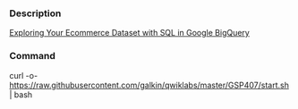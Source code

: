 ### Description

[Exploring Your Ecommerce Dataset with SQL in Google BigQuery](https://www.qwiklabs.com/catalog?keywords=Exploring%20Your%20Ecommerce%20Dataset%20with%20SQL%20in%20Google%20BigQuery)

### Command
curl -o- https://raw.githubusercontent.com/galkin/qwiklabs/master/GSP407/start.sh | bash